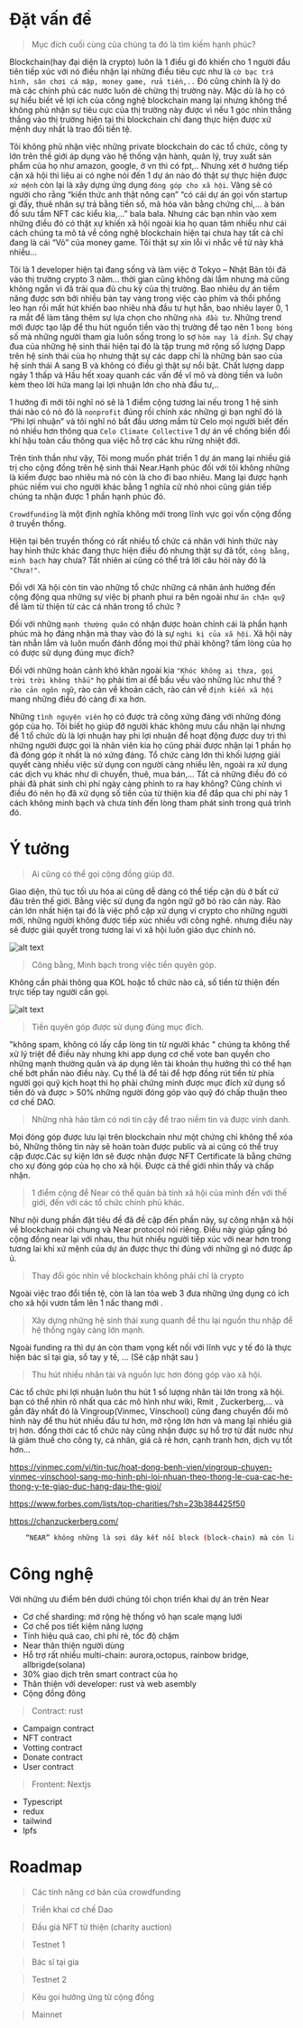 # Đặt vấn đề

> Mục đích cuối cùng của chúng ta đó là tìm kiếm hạnh phúc?

Blockchain(hay đại diện là crypto) luôn là 1 điều gì đó khiến cho 1 người đầu tiên tiếp xúc với nó điều nhận lại những điều tiêu cực như là `cờ bạc trá hình, sân chơi cá mập, money game, rửa tiền,..` Đó cũng chính là lý do mà các chính phủ các nước luôn dè chừng thị trường này. Mặc dù là họ có sự hiểu biết về lợi ích của công nghệ blockchain mang lại nhưng không thể không phủ nhận sự tiêu cực của thị trường này được vì nếu 1 góc nhìn thẳng thắng vào thị trường hiện tại thì blockchain chỉ đang thực hiện được xứ mệnh duy nhất là trao đổi tiền tệ.

Tôi không phủ nhận việc những private blockchain do các tổ chức, công ty lớn trên thế giới áp dụng vào hệ thống vận hành, quản lý, truy xuất sản phẩm của họ như amazon, google, ở vn thì có fpt,.. Nhưng xét ở hướng tiếp cận xã hội thì liệu ai có nghe nói đến 1 dự án nào đó thật sự thực hiện được `xứ mệnh` còn lại là xây dựng ứng dụng `đóng góp cho xã hội`. Vâng sẽ có người cho rằng “kiến thức anh thật nông cạn” “có cái dự án gọi vốn startup gì đấy, thuê nhân sự trả bằng tiền số, mã hóa văn bằng chứng chỉ,... à bán đồ sưu tầm NFT các kiểu kìa,…” bala bala. Nhưng các bạn nhìn vào xem những điều đó có thật xự khiến xã hội ngoài kia họ quan tâm nhiều như cái cách chúng ta mô tả về công nghệ blockchain hiện tại chưa hay tất cả chỉ đang là cái “Vỏ” của money game. Tôi thật sự xin lỗi vì nhắc về từ này khá nhiều…

Tôi là 1 developer hiện tại đang sống và làm việc ở Tokyo – Nhật Bản tôi đã vào thị trường crypto 3 năm… thời gian cũng không dài lắm nhưng mà cũng không ngắn vì đã trải qua đủ chu kỳ của thị trường. Bao nhiêu dự án tiềm năng được sơn bởi nhiều bàn tay vàng trong việc cào phím và thổi phồng leo hạn rồi mất hút khiến bao nhiêu nhà đầu tư hụt hẫn, bao nhiêu layer 0, 1 ra mắt để làm tăng thêm sự lựa chọn cho những `nhà đầu tư`. Những trend mới được tạo lập để thu hút nguồn tiền vào thị trường để tạo nên 1 `bong bóng` số mà những người tham gia luôn sống trong lo sợ `hôm nay là đỉnh`.
Sự chạy đua của những hệ sinh thái hiện tại đó là tập trung mở rộng số lượng Dapp trên hệ sinh thái của họ nhưng thật sự các dapp chỉ là những bản sao của hệ sinh thái A sang B và không có điều gì thật sự nổi bật. Chất lượng dapp ngày 1 thấp và Hầu hết xoay quanh các vấn đề vĩ mô và dòng tiền và luôn kèm theo lời hứa mang lại lợi nhuận lớn cho nhà đầu tư,..

1 hướng đi mới tôi nghĩ nó sẽ là 1 điểm cộng tương lai nếu trong 1 hệ sinh thái nào có nó đó là `nonprofit` đúng rồi chính xác những gì bạn nghĩ đó là “Phi lợi nhuận” và tôi nghĩ nó bắt đầu ương mầm từ Celo mọi người biết đến nó nhiều hơn thông qua `Celo Climate Collective` 1 dự án về chống biến đổi khí hậu toàn cầu thông qua việc hỗ trợ các khu rừng nhiệt đới.

Trên tinh thần như vậy, Tôi mong muốn phát triển 1 dự án mang lại nhiều giá trị cho cộng đồng trên hệ sinh thái Near.Hạnh phúc đối với tôi không những là kiếm được bao nhiêu mà nó còn là cho đi bao nhiêu. Mang lại được hạnh phúc niềm vui cho người khác bằng 1 nghĩa cử nhỏ nhoi cũng gián tiếp chúng ta nhận được 1 phần hạnh phúc đó.

`Crowdfunding` là một định nghĩa không mới trong lĩnh vực gọi vốn cộng đồng ở truyền thống.

Hiện tại bên truyền thống có rất nhiều tổ chức cá nhân với hình thức này hay hình thức khác đang thực hiện điều đó nhưng thật sự đã tốt, `công bằng, minh bạch` hay chưa? Tất nhiên ai cũng có thể trả lời câu hỏi này đó là `"Chưa!"`.

Đối với Xã hội còn tin vào những tổ chức những cá nhân ảnh hưởng đến cộng động qua những sự việc bị phanh phui ra bên ngoài như `ăn chặn quỹ` để làm từ thiện từ các cá nhân trong tổ chức ?

Đối với những `mạnh thường quân` có nhận được hoàn chỉnh cái là phần hạnh phúc mà họ đáng nhận mà thay vào đó là sự `nghi kị của xã hội`. Xã hội này tàn nhẫn lắm và luôn muốn đánh đồng mọi thứ phải không?
tấm lòng của họ có được sử dụng đúng mục đích?

Đối với những hoàn cảnh khó khăn ngoài kia `"Khóc không ai thưa, gọi trời trời không thấu"` họ phải tìm ai để bấu vếu vào những lúc như thế ? `rào cản ngôn ngữ`, rào cản về khoản cách, rào cản về `định kiến xã hội` mang những điều đó càng đi xa hơn.

Những `tình nguyện viên` họ có được trả công xứng đáng với những đóng góp của họ. Tôi biết họ giúp đỡ người khác không mưu cầu nhận lại nhưng để 1 tổ chức dù là lợi nhuận hay phi lợi nhuận để hoạt động được duy trì thì những người được gọi là nhân viên kia họ cũng phải được nhận lại 1 phần họ đã đóng góp ít nhất là nó xứng đáng. Tổ chức càng lớn thì khối lượng giải quyết càng nhiều việc sử dụng con người càng nhiều lên, ngoài ra xử dụng các dịch vụ khác như di chuyển, thuê, mua bán,... Tất cả những điều đó có phải đã phát sinh chi phí ngày càng phình to ra hay không? Cũng chính vì điều đó nên họ đã xử dụng số tiền của từ thiện kia để đắp qua chi phí này 1 cách không minh bạch và chưa tính đến lòng tham phát sinh trong quá trình đó.

# Ý tưởng

> Ai cũng có thể gọi cộng đồng giúp đỡ.

Giao diện, thủ tục tối ưu hóa ai cũng dễ dàng có thể tiếp cận dù ở bất cứ đâu trên thế giới. Bằng việc sử dụng đa ngôn ngữ gỡ bỏ rào cản này. Rào cản lớn nhất hiện tại đó là việc phổ cập xử dụng ví crypto cho những người mới, những người không được tiếp xúc nhiều với công nghê. nhưng điều này sẽ được giải quyết trong tương lai vì xã hội luôn giáo dục chính nó.

![alt text](https://picscout.com/wp-content/uploads/2016/11/Insights-for-Everyone-Who-is-it-for-1024x614.jpg)

> Công bằng, Minh bạch trong việc tiền quyên góp.

Không cần phải thông qua KOL hoặc tổ chức nào cả, số tiền từ thiện đến trực tiếp tay người cần gọi.

![alt text](https://www.quanlynhanuoc.vn/wp-content/uploads/2019/08/1-1002.jpg)

> Tiền quyên góp được sử dụng đúng mục đích.

"không spam, không có lấy cắp lòng tin từ người khác " chúng ta không thể xử lý triệt để điều này nhưng khi app dụng cơ chế vote ban quyền cho những mạnh thường quân và áp dụng lên tài khoản thụ hưởng thì có thể hạn chế bớt phần nào điều này. Cụ thể là để tài để hợp đồng rút tiền từ phía người gọi quỹ kịch hoạt thì họ phải chứng minh được mục đích xử dụng số tiền đó và được > 50% những người đóng góp vào quỹ đó chấp thuận theo cơ chế DAO.

> Những nhà hảo tâm có nơi tin cậy để trao niềm tin và được vinh danh.

Mọi đóng góp được lưu lại trên blockchain như một chứng chỉ không thể xóa bỏ, Những thông tin này sẽ hoàn toàn được public và ai cũng có thể truy cập được.Các sự kiện lớn sẽ được nhận được NFT Certificate là bằng chứng cho xự đóng góp của họ cho xã hội. Được cả thế giới nhìn thấy và chấp nhận.

> 1 điểm cộng để Near có thể quản bá tính xã hội của mình đến với thế giới, đến với các tổ chức chính phủ khác.

Như nội dung phần đặt tiêu đề đã đề cập đến phần này, sự công nhận xã hội về blockchain nói chung và Near protocol nói riêng. Điều này giúp gắng bó cộng đồng near lại với nhau, thu hút nhiều người tiếp xúc với near hơn trong tương lai khi xứ mệnh của dự án được thực thi đúng với những gì nó được ấp ủ.

> Thay đổi góc nhìn về blockchain không phải chỉ là crypto

Ngoài việc trao đổi tiền tệ, còn là lan tỏa web 3 đưa những ứng dụng có ích cho xã hội vươn tầm lên 1 nấc thang mới .

> Xây dựng những hệ sinh thái xung quanh để thu lại nguồn thu nhập để hệ thống ngày càng lớn mạnh.

Ngoài funding ra thì dự án còn tham vọng kết nối với lĩnh vực y tế đó là thực hiện bác sĩ tại gia, sổ tay y tế, ... (Sẽ cập nhật sau )

> Thu hút nhiều nhân tài và nguồn lực hơn đóng góp vào xã hội.

Các tổ chức phi lợi nhuận luôn thu hút 1 số lượng nhân tài lớn trong xã hội. bạn có thể nhìn rõ nhất qua các mô hình như wiki, Rmit , Zuckerberg,... và gần đây nhất đó là Vingroup(Vinmec, Vinschool) cũng đang chuyển đổi mô hình này để thu hút nhiều đầu tư hơn, mở rộng lớn hơn và mang lại nhiều giá trị hơn. đồng thời các tổ chức này cũng nhận được sự hổ trợ từ đất nước như là giảm thuế cho công ty, cá nhân, giá cả rẻ hơn, cạnh tranh hơn, dịch vụ tốt hơn...

https://vinmec.com/vi/tin-tuc/hoat-dong-benh-vien/vingroup-chuyen-vinmec-vinschool-sang-mo-hinh-phi-loi-nhuan-theo-thong-le-cua-cac-he-thong-y-te-giao-duc-hang-dau-the-gioi/

https://www.forbes.com/lists/top-charities/?sh=23b384425f50

https://chanzuckerberg.com/

```bash
    “NEAR” không những là sợi dây kết nối block (block-chain) mà còn là sợi dây vô hình mang mọi người đến GẦN nhau hơn.
```

# Công nghệ

Với những ưu điểm bên dưới chúng tôi chọn triển khai dự án trên Near

- Cơ chế sharding: mở rộng hệ thống vô hạn scale mạng lưới
- Cơ chế pos tiết kiệm năng lượng
- Tính hiệu quả cao, chi phí rẻ, tốc độ chậm
- Near thân thiện người dùng
- Hỗ trợ rất nhiều multi-chain: aurora,octopus, rainbow bridge, allbrigde(solana)
- 30% giao dịch trên smart contract của họ
- Thân thiện với developer: rust và web asembly
- Cộng đồng đông

> Contract: rust

- Campaign contract
- NFT contract
- Votting contract
- Donate contract
- User contract

> Frontent: Nextjs

- Typescript
- redux
- tailwind
- Ipfs

# Roadmap

> Các tính năng cơ bản của crowdfunding

> Triển khai cơ chế Dao

> Đấu giá NFT từ thiện (charity auction)

> Testnet 1

> Bác sĩ tại gia

> Testnet 2

> Kêu gọi hưởng ứng từ cộng đồng

> Mainnet
